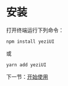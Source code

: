 # 安装

打开终端运行下列命令：

```
npm install yeziUI
```

或

```
yarn add yeziUI
```

下一节：[开始使用](#/doc/get-started)
